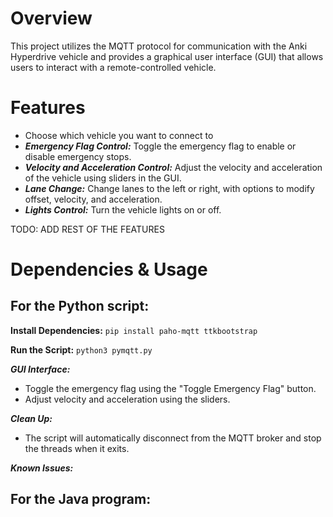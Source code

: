 # **Overview**

This project utilizes the MQTT protocol for communication with the Anki Hyperdrive vehicle and provides a graphical user interface (GUI) that allows users to interact with a remote-controlled vehicle.

# **Features**

-  Choose which vehicle you want to connect to
-  **_Emergency Flag Control:_** Toggle the emergency flag to enable or disable emergency stops.
-  **_Velocity and Acceleration Control:_** Adjust the velocity and acceleration of the vehicle using sliders in the GUI.
-  **_Lane Change:_** Change lanes to the left or right, with options to modify offset, velocity, and acceleration.
-  **_Lights Control:_** Turn the vehicle lights on or off.

TODO: ADD REST OF THE FEATURES

# Dependencies & Usage

## For the Python script:
    
  **Install Dependencies:**
    ```
    pip install paho-mqtt ttkbootstrap
    ```

  **Run the Script:**
    ```
    python3 pymqtt.py
    ```

  **_GUI Interface:_**
   - Toggle the emergency flag using the "Toggle Emergency Flag" button.
   - Adjust velocity and acceleration using the sliders.

  ***_Clean Up:_***
   - The script will automatically disconnect from the MQTT broker and stop the threads when it exits.

  ***_Known Issues:_***


## For the Java program:
